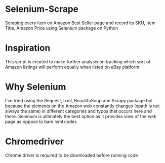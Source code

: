# Selenium-Scrape
Scraping every item on Amazon Best Seller page and record its SKU, Item Title, Amazon Price using Selenium package on Python

# Inspiration
This script is created to make further analysis on tracking which sort of Amazon listings will perform equally when listed on eBay platform 

# Why Selenium 
I've tried using the Request, lxml, BeautifuSoup and Scrapy package but because the elements on the Amazon web constantly changes (xpath is not always the same) in different categories and typos that occurs here and there. Selenium is ultimately the best option as it provides view of the web page as oppose to bare lxml codes

# Chromedriver
Chrome driver is required to be downloaded before running code 
